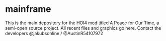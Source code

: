 # mainframe
This is the main depository for the HOI4 mod titled A Peace for Our Time, a semi-open source project. All recent files and graphics go here.
Contact the developers @jakubsonline / @AustinR54107972

